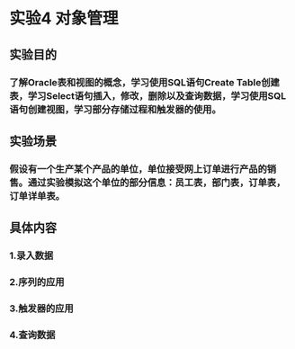 # 实验4 对象管理
## 实验目的  
### 了解Oracle表和视图的概念，学习使用SQL语句Create Table创建表，学习Select语句插入，修改，删除以及查询数据，学习使用SQL语句创建视图，学习部分存储过程和触发器的使用。
## 实验场景
### 假设有一个生产某个产品的单位，单位接受网上订单进行产品的销售。通过实验模拟这个单位的部分信息：员工表，部门表，订单表，订单详单表。
## 具体内容
### 1.录入数据
### 2.序列的应用
### 3.触发器的应用
### 4.查询数据
